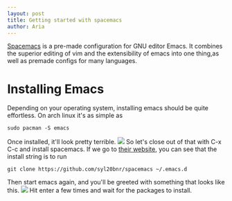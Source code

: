 ```yaml
---
layout: post
title: Getting started with spacemacs
author: Aria
---
```


[Spacemacs](http://spacemacs.org) is a pre-made configuration for GNU editor Emacs. It combines the superior editing of vim and the extensibility of emacs into one thing,as well as premade configs for many languages.

Installing Emacs
===================

Depending on your operating system, installing emacs should be quite effortless. On arch linux it's as simple as
```shell
sudo pacman -S emacs
```

Once installed, it'll look pretty terrible.
![]({{site.url}}/assets/getting-started-with-spacemacs/screenshot1.png)
So let's close out of that with C-x C-c and install spacemacs. If we go to [their website](http://spacemacs.org), you can see that the install string is to run
```shell
git clone https://github.com/syl20bnr/spacemacs ~/.emacs.d
```
Then start emacs again, and you'll be greeted with something that looks like this.
![]({{site.url}}/assets/getting-started-with-spacemacs/screenshot2.png)
Hit enter a few times and wait for the packages to install. 
